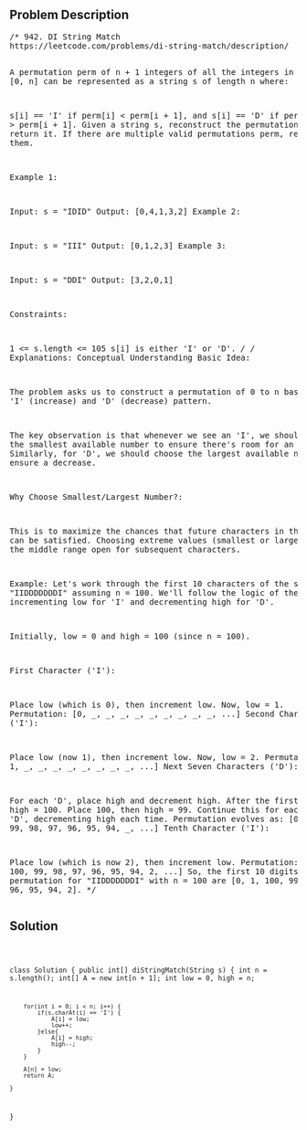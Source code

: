 <!--
<style>
  body { font-family: Arial, sans-serif; }
  .container { max-width: 100%; margin: auto; padding: 20px; }
  .comment-block { background-color: #f9f9f9; padding: 10px; border-left: 5px solid #ccc; }
  .code-block { background-color: #f4f4f4; padding: 10px; border: 1px solid #ddd; }
</style>
-->

<div class='container'>
<h2>Problem Description</h2>
<div class='comment-block'>
<pre>
/* 942. DI String Match
https://leetcode.com/problems/di-string-match/description/

A permutation perm of n + 1 integers of all the integers in 
the range [0, n] can be represented as a string s of length n where:

s[i] == 'I' if perm[i] < perm[i + 1], and
s[i] == 'D' if perm[i] > perm[i + 1].
Given a string s, reconstruct the permutation perm and return it. 
If there are multiple valid permutations perm, return any of them.

 

Example 1:

Input: s = "IDID"
Output: [0,4,1,3,2]
Example 2:

Input: s = "III"
Output: [0,1,2,3]
Example 3:

Input: s = "DDI"
Output: [3,2,0,1]
 

Constraints:

1 <= s.length <= 105
s[i] is either 'I' or 'D'.
*/
/* Explanations:
Conceptual Understanding
Basic Idea:

The problem asks us to construct a permutation of 0 to n based on the 'I' 
(increase) and 'D' (decrease) pattern.

The key observation is that whenever we see an 'I', 
we should choose the smallest available number to ensure there's room 
for an increase. Similarly, for 'D', we should choose the largest 
available number to ensure a decrease.

Why Choose Smallest/Largest Number?:

This is to maximize the chances that future characters in the string 
can be satisfied. Choosing extreme values (smallest or largest) keeps
 the middle range open for subsequent characters.

Example:
Let's work through the first 10 characters of the string "IIDDDDDDDI" assuming n = 100.
We'll follow the logic of the algorithm, incrementing low for 'I' and decrementing high 
for 'D'.

Initially, low = 0 and high = 100 (since n = 100).

First Character ('I'):

Place low (which is 0), then increment low. Now, low = 1.
Permutation: [0, _, _, _, _, _, _, _, _, _, ...]
Second Character ('I'):

Place low (now 1), then increment low. Now, low = 2.
Permutation: [0, 1, _, _, _, _, _, _, _, _, ...]
Next Seven Characters ('D'):

For each 'D', place high and decrement high.
After the first 'D': high = 100. Place 100, then high = 99.
Continue this for each subsequent 'D', decrementing high each time.
Permutation evolves as: [0, 1, 100, 99, 98, 97, 96, 95, 94, _, ...]
Tenth Character ('I'):

Place low (which is now 2), then increment low.
Permutation: [0, 1, 100, 99, 98, 97, 96, 95, 94, 2, ...]
So, the first 10 digits of the permutation for "IIDDDDDDDI" with n = 100
are [0, 1, 100, 99, 98, 97, 96, 95, 94, 2].
*/</pre>
</div>

<h2>Solution</h2>
<div class='code-block'>
<pre><code class='language-java'>

class Solution {
    public int[] diStringMatch(String s) {
        int n = s.length();
        int[] A = new int[n + 1];
        int low = 0, high = n;

        for(int i = 0; i < n; i++) {
            if(s.charAt(i) == 'I') {
                A[i] = low;
                low++;
            }else{
                A[i] = high;
                high--;
            }
        }

        A[n] = low;
        return A;
        
    }
}

</code></pre>
</div>
</div>

